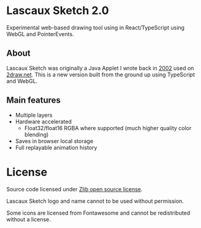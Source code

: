 # Lascaux Sketch 2.0

Experimental web-based drawing tool using in React/TypeScript using WebGL and PointerEvents.

## About

Lascaux Sketch was originally a Java Applet I wrote back in [2002](https://web.archive.org/web/20041009175410/http://www.cellosoft.com/sketchstudio/)
used on [2draw.net](https://2draw.net/). This is a new version built from the ground up using TypeScript and WebGL.

## Main features

- Multiple layers
- Hardware accelerated
  - Float32/float16 RGBA where supported (much higher quality color blending)
- Saves in browser local storage
- Full replayable animation history

# License

Source code licensed under [Zlib open source license](https://opensource.org/licenses/Zlib).

Lascaux Sketch logo and name cannot to be used without permission.

Some icons are licensed from Fontawesome and cannot be redistributed without a license. 
